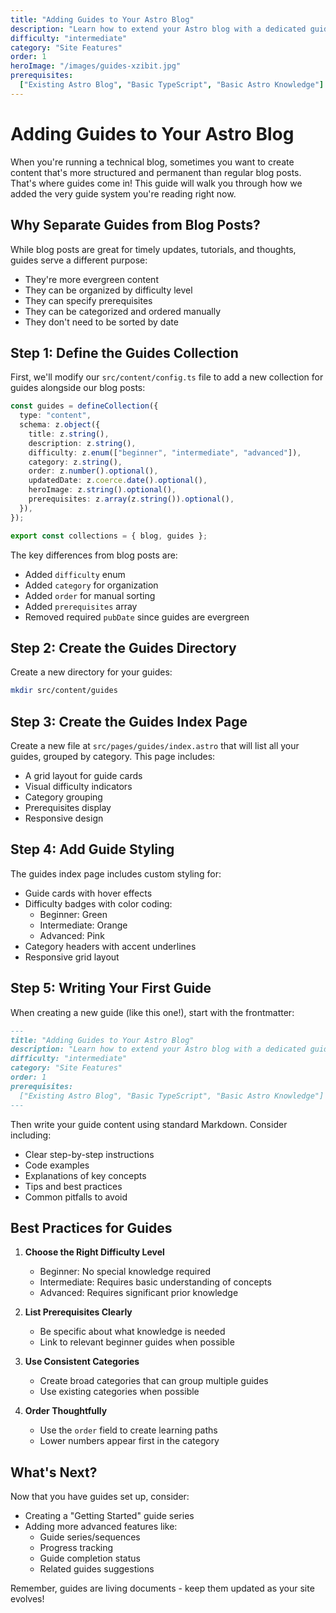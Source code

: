 ```yaml
---
title: "Adding Guides to Your Astro Blog"
description: "Learn how to extend your Astro blog with a dedicated guides section, complete with categories, difficulty levels, and prerequisites"
difficulty: "intermediate"
category: "Site Features"
order: 1
heroImage: "/images/guides-xzibit.jpg"
prerequisites:
  ["Existing Astro Blog", "Basic TypeScript", "Basic Astro Knowledge"]
---
```


# Adding Guides to Your Astro Blog

When you're running a technical blog, sometimes you want to create content that's more structured and permanent than regular blog posts. That's where guides come in! This guide will walk you through how we added the very guide system you're reading right now.

## Why Separate Guides from Blog Posts?

While blog posts are great for timely updates, tutorials, and thoughts, guides serve a different purpose:

- They're more evergreen content
- They can be organized by difficulty level
- They can specify prerequisites
- They can be categorized and ordered manually
- They don't need to be sorted by date

## Step 1: Define the Guides Collection

First, we'll modify our `src/content/config.ts` file to add a new collection for guides alongside our blog posts:

```typescript
const guides = defineCollection({
  type: "content",
  schema: z.object({
    title: z.string(),
    description: z.string(),
    difficulty: z.enum(["beginner", "intermediate", "advanced"]),
    category: z.string(),
    order: z.number().optional(),
    updatedDate: z.coerce.date().optional(),
    heroImage: z.string().optional(),
    prerequisites: z.array(z.string()).optional(),
  }),
});

export const collections = { blog, guides };
```

The key differences from blog posts are:

- Added `difficulty` enum
- Added `category` for organization
- Added `order` for manual sorting
- Added `prerequisites` array
- Removed required `pubDate` since guides are evergreen

## Step 2: Create the Guides Directory

Create a new directory for your guides:

```bash
mkdir src/content/guides
```

## Step 3: Create the Guides Index Page

Create a new file at `src/pages/guides/index.astro` that will list all your guides, grouped by category. This page includes:

- A grid layout for guide cards
- Visual difficulty indicators
- Category grouping
- Prerequisites display
- Responsive design

## Step 4: Add Guide Styling

The guides index page includes custom styling for:

- Guide cards with hover effects
- Difficulty badges with color coding:
  - Beginner: Green
  - Intermediate: Orange
  - Advanced: Pink
- Category headers with accent underlines
- Responsive grid layout

## Step 5: Writing Your First Guide

When creating a new guide (like this one!), start with the frontmatter:

```markdown
---
title: "Adding Guides to Your Astro Blog"
description: "Learn how to extend your Astro blog with a dedicated guides section"
difficulty: "intermediate"
category: "Site Features"
order: 1
prerequisites:
  ["Existing Astro Blog", "Basic TypeScript", "Basic Astro Knowledge"]
---
```

Then write your guide content using standard Markdown. Consider including:

- Clear step-by-step instructions
- Code examples
- Explanations of key concepts
- Tips and best practices
- Common pitfalls to avoid

## Best Practices for Guides

1. **Choose the Right Difficulty Level**

   - Beginner: No special knowledge required
   - Intermediate: Requires basic understanding of concepts
   - Advanced: Requires significant prior knowledge

2. **List Prerequisites Clearly**

   - Be specific about what knowledge is needed
   - Link to relevant beginner guides when possible

3. **Use Consistent Categories**

   - Create broad categories that can group multiple guides
   - Use existing categories when possible

4. **Order Thoughtfully**
   - Use the `order` field to create learning paths
   - Lower numbers appear first in the category

## What's Next?

Now that you have guides set up, consider:

- Creating a "Getting Started" guide series
- Adding more advanced features like:
  - Guide series/sequences
  - Progress tracking
  - Guide completion status
  - Related guides suggestions

Remember, guides are living documents - keep them updated as your site evolves!
